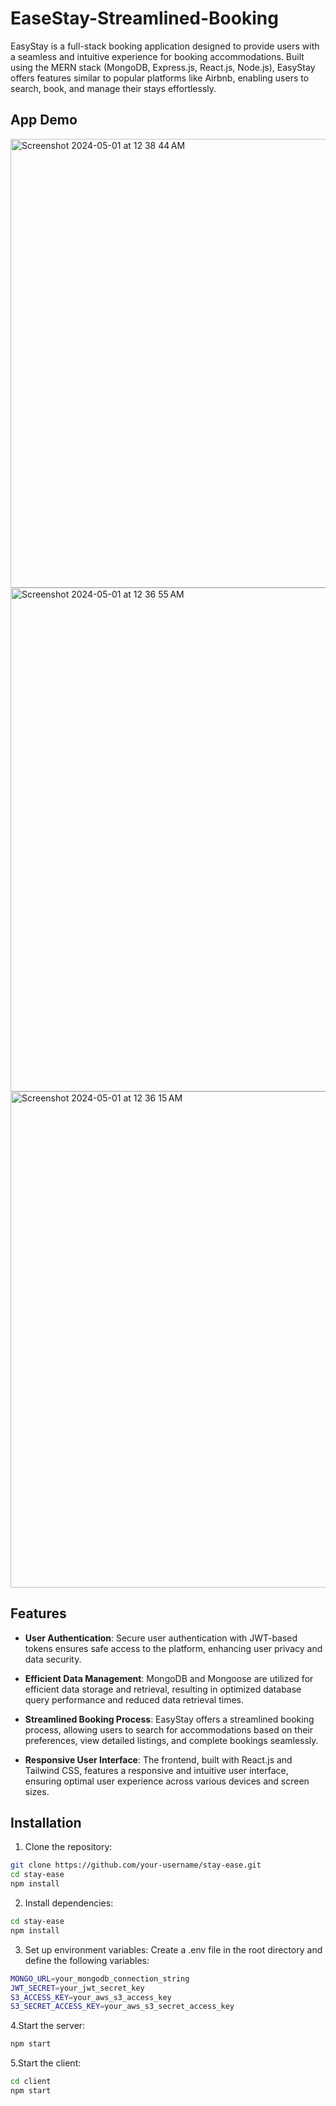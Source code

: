 # EaseStay-Streamlined-Booking

EasyStay is a full-stack booking application designed to provide users with a seamless and intuitive experience for booking accommodations. Built using the MERN stack (MongoDB, Express.js, React.js, Node.js), EasyStay offers features similar to popular platforms like Airbnb, enabling users to search, book, and manage their stays effortlessly.

## App Demo
<img width="718" alt="Screenshot 2024-05-01 at 12 38 44 AM" src="https://github.com/christinathucanh/EaseStay-Streamlined-Booking/assets/95081865/8e27c619-767e-42e9-ad0f-d94c6cf7010c">
<img width="806" alt="Screenshot 2024-05-01 at 12 36 55 AM" src="https://github.com/christinathucanh/EaseStay-Streamlined-Booking/assets/95081865/cd00bf1b-53e7-4244-9dc0-ca9f9213b53d">
<img width="794" alt="Screenshot 2024-05-01 at 12 36 15 AM" src="https://github.com/christinathucanh/EaseStay-Streamlined-Booking/assets/95081865/5906e7b3-b7f8-4f35-862b-e3e0f0bac621">


## Features

- **User Authentication**: Secure user authentication with JWT-based tokens ensures safe access to the platform, enhancing user privacy and data security.

- **Efficient Data Management**: MongoDB and Mongoose are utilized for efficient data storage and retrieval, resulting in optimized database query performance and reduced data retrieval times.

- **Streamlined Booking Process**: EasyStay offers a streamlined booking process, allowing users to search for accommodations based on their preferences, view detailed listings, and complete bookings seamlessly.

- **Responsive User Interface**: The frontend, built with React.js and Tailwind CSS, features a responsive and intuitive user interface, ensuring optimal user experience across various devices and screen sizes.

## Installation

1. Clone the repository:

```bash
git clone https://github.com/your-username/stay-ease.git
cd stay-ease
npm install

```
2. Install dependencies:
```bash
cd stay-ease
npm install
```
3. Set up environment variables:
Create a .env file in the root directory and define the following variables:
```bash
MONGO_URL=your_mongodb_connection_string
JWT_SECRET=your_jwt_secret_key
S3_ACCESS_KEY=your_aws_s3_access_key
S3_SECRET_ACCESS_KEY=your_aws_s3_secret_access_key
```
4.Start the server:
```bash
npm start
```
5.Start the client:
```bash
cd client
npm start

